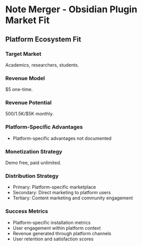 # Note Merger - Obsidian Plugin Market Fit

## Platform Ecosystem Fit

### Target Market
Academics, researchers, students.

### Revenue Model
$5 one-time.

### Revenue Potential
$500/$1.5K/$5K monthly.

### Platform-Specific Advantages
- Platform-specific advantages not documented

### Monetization Strategy
Demo free, paid unlimited.

### Distribution Strategy
- Primary: Platform-specific marketplace
- Secondary: Direct marketing to platform users
- Tertiary: Content marketing and community engagement

### Success Metrics
- Platform-specific installation metrics
- User engagement within platform context
- Revenue generated through platform channels
- User retention and satisfaction scores
